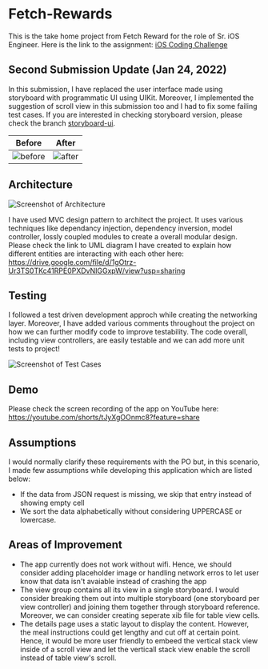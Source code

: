 # Fetch-Rewards

This is the take home project from Fetch Reward for the role of Sr. iOS Engineer. Here is the link to the assignment: [iOS Coding Challenge](https://fetch-hiring.s3.amazonaws.com/iOS+coding+exercise.pdf)

## Second Submission Update (Jan 24, 2022)

In this submission, I have replaced the user interface made using storyboard with programmatic UI using UIKit. Moreover, I implemented the suggestion of scroll view in this submission too and I had to fix some failing test cases. If you are interested in checking storyboard version, please check the branch [storyboard-ui](https://github.com/amoghjos/Fetch-Rewards/tree/storyboard-ui). 

| Before      | After |
| ----------- | ----------- |
|![before](https://user-images.githubusercontent.com/20383342/214396336-326ee684-005b-4a42-b703-e3e47094f8f7.gif)|![after](https://user-images.githubusercontent.com/20383342/214396374-902fd8cb-65fa-4bef-9447-af89cfac32d3.gif)|

## Architecture

![Screenshot of Architecture](https://i.ibb.co/k8KfGc1/Screenshot-2022-07-03-at-2-46-47-AM.png)

I have used MVC design pattern to architect the project. It uses various techniques like dependancy injection, dependency inversion, model controller, lossly coupled modules to create a overall modular design. Please check the link to UML diagram I have created to explain how different entities are interacting with each other here: https://drive.google.com/file/d/1gOtrz-Ur3TS0TKc41RPE0PXDvNIGGxpW/view?usp=sharing

## Testing

I followed a test driven development approch while creating the networking layer. Moreover, I have added various comments throughout the project on how we can further modify code to improve testability. The code overall, including view controllers, are easily testable and we can add more unit tests to project!

![Screenshot of Test Cases](https://i.ibb.co/QXtPvMJ/Screenshot-2022-07-03-at-2-08-37-AM.png)

## Demo

Please check the screen recording of the app on YouTube here: https://youtube.com/shorts/tJyXgOOnmc8?feature=share

## Assumptions

I would normally clarify these requirements with the PO but, in this scenario, I made few assumptions while developing this application which are listed below:
- If the data from JSON request is missing, we skip that entry instead of showing empty cell
- We sort the data alphabetically without considering UPPERCASE or lowercase. 


## Areas of Improvement
- The app currently does not work without wifi. Hence, we should consider adding placeholder image or handling network erros to let user know that data isn't avaiable instead of crashing the app
- The view group contains all its view in a single storyboard. I would consider breaking them out into multiple storyboard (one storyboard per view controller) and joining them together through storyboard reference. Moreover, we can consider creating seperate xib file for table view cells. 
- The details page uses a static layout to display the content. However, the meal instructions could get lengthy and cut off at certain point. Hence, it would be more user friendly to embeed the vertical stack view inside of a scroll view and let the verticall stack view enable the scroll instead of table view's scroll.  


